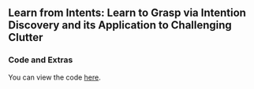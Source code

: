 ## Learn from Intents: Learn to Grasp via Intention Discovery and its Application to Challenging Clutter

### Code and Extras

You can view the code [here](https://github.com/RobotLL/LearnfromIntents).

  




  
